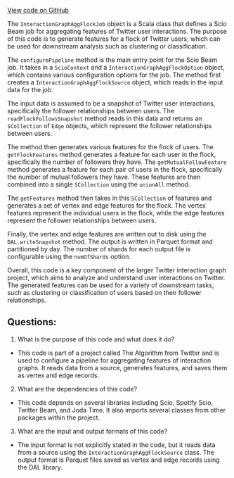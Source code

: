 [View code on GitHub](https://github.com/misbahsy/the-algorithm/src/scala/com/twitter/interaction_graph/scio/agg_flock/InteractionGraphAggFlockJob.scala)

The `InteractionGraphAggFlockJob` object is a Scala class that defines a Scio Beam job for aggregating features of Twitter user interactions. The purpose of this code is to generate features for a flock of Twitter users, which can be used for downstream analysis such as clustering or classification. 

The `configurePipeline` method is the main entry point for the Scio Beam job. It takes in a `ScioContext` and a `InteractionGraphAggFlockOption` object, which contains various configuration options for the job. The method first creates a `InteractionGraphAggFlockSource` object, which reads in the input data for the job. 

The input data is assumed to be a snapshot of Twitter user interactions, specifically the follower relationships between users. The `readFlockFollowsSnapshot` method reads in this data and returns an `SCollection` of `Edge` objects, which represent the follower relationships between users. 

The method then generates various features for the flock of users. The `getFlockFeatures` method generates a feature for each user in the flock, specifically the number of followers they have. The `getMutualFollowFeature` method generates a feature for each pair of users in the flock, specifically the number of mutual followers they have. These features are then combined into a single `SCollection` using the `unionAll` method. 

The `getFeatures` method then takes in this `SCollection` of features and generates a set of vertex and edge features for the flock. The vertex features represent the individual users in the flock, while the edge features represent the follower relationships between users. 

Finally, the vertex and edge features are written out to disk using the `DAL.writeSnapshot` method. The output is written in Parquet format and partitioned by day. The number of shards for each output file is configurable using the `numOfShards` option. 

Overall, this code is a key component of the larger Twitter interaction graph project, which aims to analyze and understand user interactions on Twitter. The generated features can be used for a variety of downstream tasks, such as clustering or classification of users based on their follower relationships.
## Questions: 
 1. What is the purpose of this code and what does it do?
- This code is part of a project called The Algorithm from Twitter and is used to configure a pipeline for aggregating features of interaction graphs. It reads data from a source, generates features, and saves them as vertex and edge records.

2. What are the dependencies of this code?
- This code depends on several libraries including Scio, Spotify Scio, Twitter Beam, and Joda Time. It also imports several classes from other packages within the project.

3. What are the input and output formats of this code?
- The input format is not explicitly stated in the code, but it reads data from a source using the `InteractionGraphAggFlockSource` class. The output format is Parquet files saved as vertex and edge records using the DAL library.